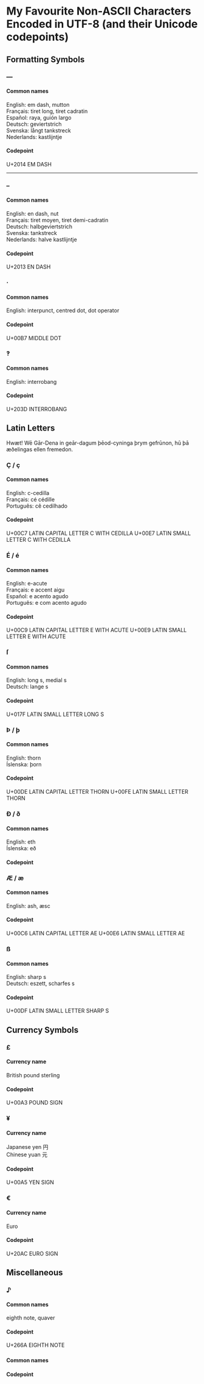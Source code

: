 My Favourite Non-ASCII Characters Encoded in UTF-8 (and their Unicode codepoints)
=================================================================================


Formatting Symbols
------------------

### —
#### Common names
English: em dash, mutton  
Français: tiret long, tiret cadratin  
Español: raya, guión largo  
Deutsch: geviertstrich  
Svenska: långt tankstreck  
Nederlands: kastlijntje  
#### Codepoint
U+2014 EM DASH

---

### –
#### Common names
English: en dash, nut  
Français: tiret moyen, tiret demi-cadratin  
Deutsch: halbgeviertstrich  
Svenska: tankstreck  
Nederlands: halve kastlijntje  
#### Codepoint
U+2013 EN DASH


### ·
#### Common names
English: interpunct, centred dot, dot operator  
#### Codepoint
U+00B7 MIDDLE DOT


### ‽
#### Common names
English: interrobang  
#### Codepoint
U+203D INTERROBANG

Latin Letters
-------------

Hwæt! Wē Gār-Dena in geār-dagum þēod-cyninga þrym gefrūnon, hū þā æðelingas ellen fremedon.

### Ç / ç
#### Common names
English: c-cedilla  
Français: cé cédille  
Português: cê cedilhado  
#### Codepoint
U+00C7 LATIN CAPITAL LETTER C WITH CEDILLA
U+00E7 LATIN SMALL LETTER C WITH CEDILLA


### É / é
#### Common names
English: e-acute  
Français: e accent aigu  
Español: e acento agudo  
Português: e com acento agudo  
#### Codepoint
U+00C9 LATIN CAPITAL LETTER E WITH ACUTE
U+00E9 LATIN SMALL LETTER E WITH ACUTE


### ſ
#### Common names
English: long s, medial s  
Deutsch: lange s  
#### Codepoint
U+017F LATIN SMALL LETTER LONG S


### Þ / þ
#### Common names
English: thorn  
Íslenska: þorn  
#### Codepoint
U+00DE LATIN CAPITAL LETTER THORN
U+00FE LATIN SMALL LETTER THORN


### Ð / ð
#### Common names
English: eth  
Íslenska: eð  
#### Codepoint


### Æ / æ
#### Common names
English: ash, æsc  
#### Codepoint
U+00C6 LATIN CAPITAL LETTER AE
U+00E6 LATIN SMALL LETTER AE


### ß
#### Common names
English: sharp s  
Deutsch: eszett, scharfes s  
#### Codepoint
U+00DF LATIN SMALL LETTER SHARP S


Currency Symbols
----------------

### £
#### Currency name
British pound sterling  
#### Codepoint
U+00A3 POUND SIGN


### ¥
#### Currency name
Japanese yen 円  
Chinese yuan 元  
#### Codepoint
U+00A5 YEN SIGN


### €
#### Currency name
Euro  
#### Codepoint
U+20AC EURO SIGN


Miscellaneous
-------------

### ♪
#### Common names
eighth note, quaver  
#### Codepoint
U+266A EIGHTH NOTE



### 
#### Common names

#### Codepoint



